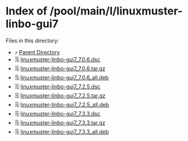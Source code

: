 
# Index of /pool/main/l/linuxmuster-linbo-gui7
Files in this directory:
- ⤴ [Parent Directory](../)
- 🗒 [linuxmuster-linbo-gui7_7.0.6.dsc](linuxmuster-linbo-gui7_7.0.6.dsc)
- 🗒 [linuxmuster-linbo-gui7_7.0.6.tar.gz](linuxmuster-linbo-gui7_7.0.6.tar.gz)
- 🗒 [linuxmuster-linbo-gui7_7.0.6_all.deb](linuxmuster-linbo-gui7_7.0.6_all.deb)
- 🗒 [linuxmuster-linbo-gui7_7.2.5.dsc](linuxmuster-linbo-gui7_7.2.5.dsc)
- 🗒 [linuxmuster-linbo-gui7_7.2.5.tar.gz](linuxmuster-linbo-gui7_7.2.5.tar.gz)
- 🗒 [linuxmuster-linbo-gui7_7.2.5_all.deb](linuxmuster-linbo-gui7_7.2.5_all.deb)
- 🗒 [linuxmuster-linbo-gui7_7.3.3.dsc](linuxmuster-linbo-gui7_7.3.3.dsc)
- 🗒 [linuxmuster-linbo-gui7_7.3.3.tar.gz](linuxmuster-linbo-gui7_7.3.3.tar.gz)
- 🗒 [linuxmuster-linbo-gui7_7.3.3_all.deb](linuxmuster-linbo-gui7_7.3.3_all.deb)
